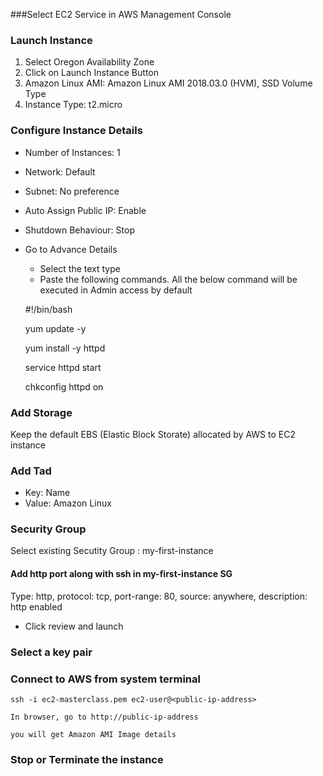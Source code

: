 	

     
###Select EC2 Service in AWS Management Console

### Launch Instance
1. Select Oregon Availability Zone
2. Click on Launch Instance Button
3. Amazon Linux AMI: Amazon Linux AMI 2018.03.0 (HVM), SSD Volume Type
4. Instance Type: t2.micro 

### Configure Instance Details
* Number of Instances: 1
* Network: Default
* Subnet: No preference
* Auto Assign Public IP: Enable
* Shutdown Behaviour: Stop
* Go to Advance Details
	* Select the text type
	* Paste the following commands. All the below command will be executed in Admin access by default 
  
  	\#!/bin/bash
  
  	yum update -y
  
  	yum install -y httpd
  
  	service httpd start
  
  	chkconfig httpd on


### Add Storage
Keep the default EBS (Elastic Block Storate) allocated by AWS to EC2 instance

### Add Tad
* Key: Name
* Value: Amazon Linux

### Security Group
Select existing Secutity Group : my-first-instance

#### Add http port along with ssh in my-first-instance SG

Type: http, protocol: tcp, port-range: 80, source: anywhere, description: http enabled

* Click review and launch

### Select a key pair


### Connect to AWS from system terminal

	ssh -i ec2-masterclass.pem ec2-user@<public-ip-address>

	In browser, go to http://public-ip-address

	you will get Amazon AMI Image details


### Stop or Terminate the instance








